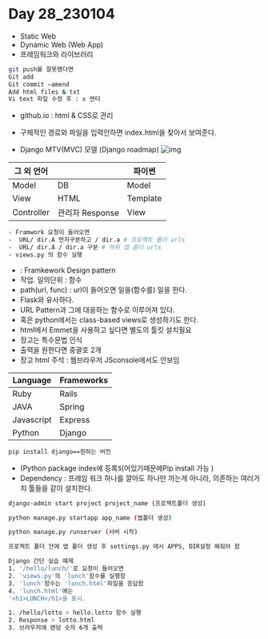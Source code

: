 # Day 28_230104
- Static Web
- Dynamic Web (Web App)
- 프레임워크와 라이브러리

```sh
git push를 잘못했다면 
Git add
Git commit —amend
Add html files & txt
Vi text 파일 수정 후 : x 엔터
```
- github.io : html & CSS로 관리 
- 구체적인 경로와 파일을 입력안하면 index.html을 찾아서 보여준다. 


- Django MTV(MVC) 모델 (Django roadmap)
![img](https://developer.mozilla.org/en-US/docs/Learn/Server-side/Django/Introduction/basic-django.png)

|그 외 언어||파이썬|
|-|-|-|
|Model|DB|Model
|View|HTML|Template|
|Controller|관리자 Response|View|

```sh
- Framwork 요청이 들어오면
-  URL/ dir.A 먼저구분하고 / dir.a # 프로젝트 폴더 urls 
-  URL/ dir.A / dir.a 구분 # 하위 앱 폴더 urls
- views.py 의 함수 실행 
```

- : Framkework Design pattern
- 작업. 일의단위 : 함수
- path(url, func) : url이 들어오면 일을(함수를) 일을 한다. 
- Flask와 유사하다. 
- URL Pattern과 그에 대응하는 함수로 이루어져 있다.
- 혹은 python에서는 class-based views로 생성하기도 한다. 
- html에서 Emmet을 사용하고 싶다면 별도의 툴킷 설치필요
- 장고는 특수문법 인식
- 출력을 원한다면 중괄호 2개 
- 장고 html 주석 : 웹브라우저 JSconsole에서도 안보임
 
|Language|Frameworks|
|-|-|
|Ruby|Rails|
|JAVA|Spring|
|Javascript|Express|
|Python|Django|

```sh
pip install django==원하는 버전 
```
- (Python package index에 등록되어있기때문에Pip install 가능 )
- Dependency : 프레임 워크 하나를 깔아도 하나만 까는게 아니라, 의존하는 여러가치 툴들을 같이 설치한다. 
```sh
django-admin start project project_name (프로젝트폴더 생성)
```
```sh
python manage.py startapp app_name (앱폴더 생성)
```
```sh
python manage.py runserver (서버 시작)
```
```sh
프로젝트 폴더 안에 앱 폴더 생성 후 settings.py 에서 APPS, DIR설정 해줘야 함
```

```sh
Django 간단 실습 예제
1. '/hello/lunch/'로 요청이 들어오면
2. 'views.py'의 'lunch'함수를 실행함
3. 'lunch'함수는 'lunch.html'파일을 응답함
4. 'lunch.html'에는 
'<h1>LUNCH</h1>을 표시.
```

```sh
1. /hello/lotto > hello.lotto 함수 실행
2. Response > lotto.html
3. 브라우저에 랜덤 숫자 6개 출력 
```



